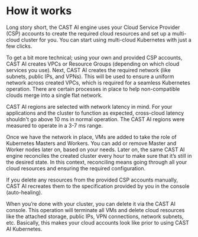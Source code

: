 # How it works

Long story short, the CAST AI engine uses your Cloud Service Provider (CSP) accounts to create the required cloud resources and set up a multi-cloud cluster for you. You can start using multi-cloud Kubernetes with just a few clicks.

To get a bit more technical; using your own and provided CSP accounts, CAST AI creates VPCs or Resource Groups (depending on which cloud services you use). Next, CAST AI creates the required network (like subnets, public IPs, and VPNs). This will be used to ensure a uniform network across created VPCs, which is required for a seamless Kubernetes operation. There are certain processes in place to help non-compatible clouds merge into a single flat network.

CAST AI regions are selected with network latency in mind. For your applications and the cluster to function as expected, cross-cloud latency shouldn't go above 10 ms in normal operation. The CAST AI regions were measured to operate in a 3-7 ms range.

Once we have the network in place, VMs are added to take the role of Kubernetes Masters and Workers. You can add or remove Master and Worker nodes later on, based on your needs. Later on, the same CAST AI engine reconciles the created cluster every hour to make sure that it’s still in the desired state. In this context, reconciling means going through all your cloud resources and ensuring the required configuration.

If you delete any resources from the provided CSP accounts manually, CAST AI recreates them to the specification provided by you in the console (auto-healing).

When you’re done with your cluster, you can delete it via the CAST AI console. This operation will terminate all VMs and delete cloud resources like the attached storage, public IPs, VPN connections, network subnets, etc. Basically, this makes your cloud accounts look like prior to using CAST AI Kubernetes.
